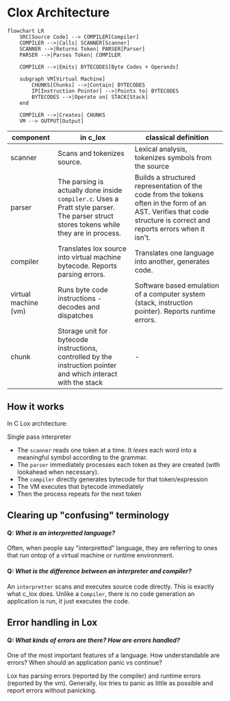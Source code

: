 # Clox Architecture

```mermaid
flowchart LR
    SRC[Source Code] --> COMPILER[Compiler]
    COMPILER -->|Calls| SCANNER[Scanner]
    SCANNER -->|Returns Token| PARSER[Parser]
    PARSER -->|Parses Token| COMPILER

    COMPILER -->|Emits| BYTECODES[Byte Codes + Operands]

    subgraph VM[Virtual Machine]
        CHUNKS[Chunks] -->|Contain| BYTECODES
        IP[Instruction Pointer] -->|Points to| BYTECODES
        BYTECODES -->|Operate on| STACK[Stack]
    end

    COMPILER -->|Creates| CHUNKS
    VM --> OUTPUT[Output]
```

| component            | in c_lox                                                                                                                                | classical definition                                                                                                                                                  |
| -------------------- | --------------------------------------------------------------------------------------------------------------------------------------- | --------------------------------------------------------------------------------------------------------------------------------------------------------------------- |
| scanner              | Scans and tokenizes source.                                                                                                             | Lexical analysis, tokenizes symbols from the source                                                                                                                   |
| parser               | The parsing is actually done inside `compiler.c`. Uses a Pratt style parser. The parser struct stores tokens while they are in process. | Builds a structured representation of the code from the tokens often in the form of an AST. Verifies that code structure is correct and reports errors when it isn't. |
| compiler             | Translates lox source into virtual machine bytecode. Reports parsing errors.                                                            | Translates one language into another, generates code.                                                                                                                 |
| virtual machine (vm) | Runs byte code instructions - decodes and dispatches                                                                                    | Software based emulation of a computer system (stack, instruction pointer). Reports runtime errors.                                                                   |
| chunk                | Storage unit for bytecode instructions, controlled by the instruction pointer and which interact with the stack                         | -                                                                                                                                                                     |

## How it works

In C Lox architecture:

Single pass interpreter

- The `scanner` reads one token at a time. It _lexes_ each word into a meaningful symbol according
  to the grammar.
- The `parser` immediately processes each token as they are created (with lookahead when necessary).
- The `compiler` directly generates bytecode for that token/expression
- The VM executes that bytecode immediately
- Then the process repeats for the next token

## Clearing up "confusing" terminology

#### Q: _What is an interpretted language?_

Often, when people say "interpretted" language, they are referring to ones that run ontop of a
virtual machine or runtime environment.

#### Q: _What is the difference between an interpreter and compiler?_

An `interpretter` scans and executes source code directly. This is exactly what c_lox does. Unlike a
`Compiler`, there is no code generation an application is run, it just executes the code.

## Error handling in Lox

#### Q: _What kinds of errors are there? How are errors handled?_

One of the most important features of a language. How understandable are errors? When should an
application panic vs continue?

Lox has parsing errors (reported by the compiler) and runtime errors (reported by the vm).
Generally, lox tries to panic as little as possible and report errors without panicking.
